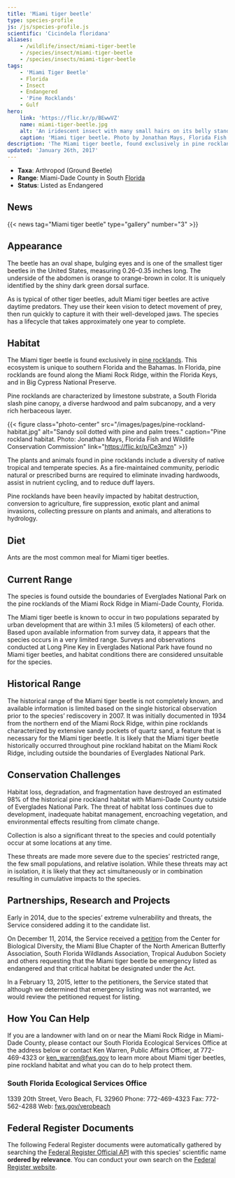 ```yaml
---
title: 'Miami tiger beetle'
type: species-profile
js: /js/species-profile.js
scientific: 'Cicindela floridana'
aliases:
    - /wildlife/insect/miami-tiger-beetle
    - /species/insect/miami-tiger-beetle
    - /species/insects/miami-tiger-beetle
tags:
    - 'Miami Tiger Beetle'
    - Florida
    - Insect
    - Endangered
    - 'Pine Rocklands'
    - Gulf
hero:
    link: 'https://flic.kr/p/BEwwVZ'
    name: miami-tiger-beetle.jpg
    alt: 'An iridescent insect with many small hairs on its belly standing on leaf litter and sandy soil'
    caption: 'Miami tiger beetle. Photo by Jonathan Mays, Florida Fish and Wildlife Conservation Commission.'
description: 'The Miami tiger beetle, found exclusively in pine rockland habitat in Miami-Dade County, Florida, has a shiny green exterior and protected under the Endangered Species Act as endangered.'
updated: 'January 26th, 2017'
---
```


- **Taxa**: Arthropod (Ground Beetle)
- **Range**: Miami-Dade County in South [Florida](/florida)
- **Status**: Listed as Endangered

## News
{{< news tag="Miami tiger beetle" type="gallery" number="3" >}}

## Appearance

The beetle has an oval shape, bulging eyes and is one of the smallest tiger beetles in the United States, measuring 0.26–0.35 inches long. The underside of the abdomen is orange to orange-brown in color.  It is uniquely identified by the shiny dark green dorsal surface.

As is typical of other tiger beetles, adult Miami tiger beetles are active daytime predators. They use their keen vision to detect movement of prey, then run quickly to capture it with their well-developed jaws.  The species has a lifecycle that takes approximately one year to complete.

## Habitat

The Miami tiger beetle is found exclusively in [pine rocklands](/pdf/recovery-plan/pine-rocklands.pdf). This ecosystem is unique to southern Florida and the Bahamas.  In Florida, pine rocklands are found along the Miami Rock Ridge, within the Florida Keys, and in Big Cypress National Preserve.

Pine rocklands are characterized by limestone substrate, a South Florida slash pine canopy, a diverse hardwood and palm subcanopy, and a very rich herbaceous layer.

{{< figure class="photo-center" src="/images/pages/pine-rockland-habitat.jpg" alt="Sandy soil dotted with pine and palm trees." caption="Pine rockland habitat. Photo: Jonathan Mays, Florida Fish and Wildlife Conservation Commission" link="https://flic.kr/p/Ce3mzn" >}}

The plants and animals found in pine rocklands include a diversity of native tropical and temperate species. As a fire-maintained community, periodic natural or prescribed burns are required to eliminate invading hardwoods, assist in nutrient cycling, and to reduce duff layers.

Pine rocklands have been heavily impacted by habitat destruction, conversion to agriculture, fire suppression, exotic plant and animal invasions, collecting pressure on plants and animals, and alterations to hydrology.

## Diet

Ants are the most common meal for Miami tiger beetles.

## Current Range

The species is found outside the boundaries of Everglades National Park on the pine rocklands of the Miami Rock Ridge in Miami-Dade County, Florida.

The Miami tiger beetle is known to occur in two populations separated by urban development that are within 3.1 miles (5 kilometers) of each other.  Based upon available information from survey data, it appears that the species occurs in a very limited range. Surveys and observations conducted at Long Pine Key in Everglades National Park have found no Miami tiger beetles, and habitat conditions there are considered unsuitable for the species.

## Historical Range

The historical range of the Miami tiger beetle is not completely known, and available information is limited based on the single historical observation prior to the species’ rediscovery in 2007.  It was initially documented in 1934 from the northern end of the Miami Rock Ridge, within pine rocklands characterized by extensive sandy pockets of quartz sand, a feature that is necessary for the Miami tiger beetle.  It is likely that the Miami tiger beetle historically occurred throughout pine rockland habitat on the Miami Rock Ridge, including outside the boundaries of Everglades National Park.

## Conservation Challenges

Habitat loss, degradation, and fragmentation have destroyed an estimated 98% of the historical pine rockland habitat with Miami-Dade County outside of Everglades National Park.  The threat of habitat loss continues due to development, inadequate habitat management, encroaching vegetation, and environmental effects resulting from climate change.

Collection is also a significant threat to the species and could potentially occur at some locations at any time.

These threats are made more severe due to the species’ restricted range, the few small populations, and relative isolation.  While these threats may act in isolation, it is likely that they act simultaneously or in combination resulting in cumulative impacts to the species.

## Partnerships, Research and Projects

Early in 2014, due to the species’ extreme vulnerability and threats, the Service considered adding it to the candidate list.

On December 11, 2014, the Service received a [petition](/pdf/petitions/miami-tiger-beetle.pdf)  from the Center for Biological Diversity, the Miami Blue Chapter of the North American Butterfly Association, South Florida Wildlands Association, Tropical Audubon Society and others requesting that the Miami tiger beetle be emergency listed as endangered and that critical habitat be designated under the Act.

In a February 13, 2015, letter to the petitioners, the Service stated that although we determined that emergency listing was not warranted, we would review the petitioned request for listing.

## How You Can Help

If you are a landowner with land on or near the Miami Rock Ridge in Miami-Dade County, please contact our South Florida Ecological Services Office at the address below or contact Ken Warren, Public Affairs Officer, at 772-469-4323 or ken_warren@fws.gov to learn more about Miami tiger beetles, pine rockland habitat and what you can do to help protect them.

### South Florida Ecological Services Office
1339 20th Street, Vero Beach, FL 32960
Phone:  772-469-4323
Fax:  772-562-4288
Web: [fws.gov/verobeach](https://www.fws.gov/verobeach/)

## Federal Register Documents

The following Federal Register documents were automatically gathered by searching the [Federal Register Official API](https://www.federalregister.gov/blog/learn/developers) with this species' scientific name **ordered by relevance**. You can conduct your own search on the [Federal Register website](https://www.federalregister.gov/articles/search).
